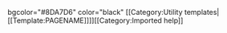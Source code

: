 bgcolor="#8DA7D6" color="black" <noinclude>[[Category:Utility templates|[[Template:PAGENAME]]]]</noinclude><noinclude>[[Category:Imported help]]</noinclude>
